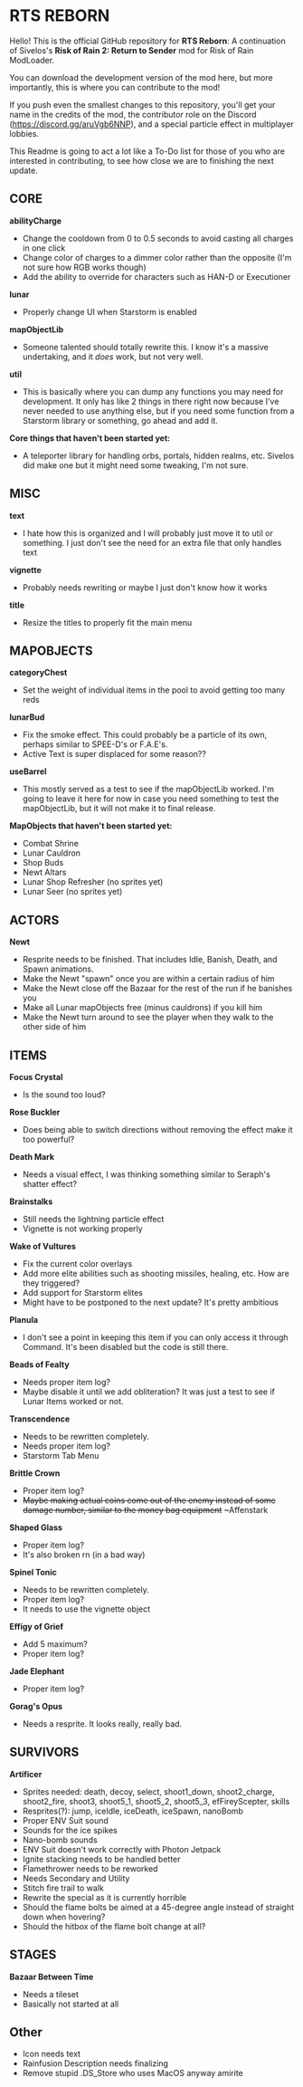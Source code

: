 ﻿# RTS REBORN

Hello! This is the official GitHub repository for **RTS Reborn**: A continuation of Sivelos's **Risk of Rain 2: Return to Sender** mod for Risk of Rain ModLoader.

You can download the development version of the mod here, but more importantly, this is where you can contribute to the mod!

If you push even the smallest changes to this repository, you'll get your name in the credits of the mod, the contributor role on the Discord (https://discord.gg/aruVgb6NNP), and a special particle effect in multiplayer lobbies.

This Readme is going to act a lot like a To-Do list for those of you who are interested in contributing, to see how close we are to finishing the next update.

## CORE

**abilityCharge**
* Change the cooldown from 0 to 0.5 seconds to avoid casting all charges in one click
* Change color of charges to a dimmer color rather than the opposite (I'm not sure how RGB works though)
* Add the ability to override for characters such as HAN-D or Executioner

**lunar**
* Properly change UI when Starstorm is enabled

**mapObjectLib**
* Someone talented should totally rewrite this. I know it's a massive undertaking, and it *does* work, but not very well.

**util**
* This is basically where you can dump any functions you may need for development. It only has like 2 things in there right now because I've never needed to use anything else, but if you need some function from a Starstorm library or something, go ahead and add it.

**Core things that haven't been started yet:**
* A teleporter library for handling orbs, portals, hidden realms, etc. Sivelos did make one but it might need some tweaking, I'm not sure.

## MISC

**text**
* I hate how this is organized and I will  probably just move it to util or something. I just don't see the need for an extra file that only handles text

**vignette**
* Probably needs rewriting or maybe I just don't know how it works

**title**
* Resize the titles to properly fit the main menu

## MAPOBJECTS

**categoryChest**
* Set the weight of individual items in the pool to avoid getting too many reds

**lunarBud**
* Fix the smoke effect. This could probably be a particle of its own, perhaps similar to SPEE-D's or F.A.E's.
* Active Text is super displaced for some reason??

**useBarrel**
* This mostly served as a test to see if the mapObjectLib worked. I'm going to leave it here for now in case you need something to test the mapObjectLib, but it will not make it to final release.

**MapObjects that haven't been started yet:**
* Combat Shrine
* Lunar Cauldron
* Shop Buds
* Newt Altars
* Lunar Shop Refresher (no sprites yet)
* Lunar Seer (no sprites yet)

## ACTORS

**Newt**
* Resprite needs to be finished. That includes Idle, Banish, Death, and Spawn animations.
* Make the Newt "spawn" once you are within a certain radius of him
* Make the Newt close off the Bazaar for the rest of the run if he banishes you
* Make all Lunar mapObjects free (minus cauldrons) if you kill him
* Make the Newt turn around to see the player when they walk to the other side of him

## ITEMS

**Focus Crystal**
* Is the sound too loud?

**Rose Buckler**
* Does being able to switch directions without removing the effect make it too powerful?

**Death Mark**
* Needs a visual effect, I was thinking something similar to Seraph's shatter effect?

**Brainstalks**
* Still needs the lightning particle effect
* Vignette is not working properly

**Wake of Vultures**
* Fix the current color overlays
* Add more elite abilities such as shooting missiles, healing, etc. How are they triggered?
* Add support for Starstorm elites
* Might have to be postponed to the next update? It's pretty ambitious

**Planula**
* I don't see a point in keeping this item if you can only access it through Command. It's been disabled but the code is still there.

**Beads of Fealty**
* Needs proper item log?
* Maybe disable it until we add obliteration? It was just a test to see if Lunar Items worked or not.

**Transcendence**
* Needs to be rewritten completely.
* Needs proper item log?
* Starstorm Tab Menu

**Brittle Crown**
* Proper item log?
* ~~Maybe making actual coins come out of the enemy instead of some damage number, similar to the money bag equipment~~ \~Affenstark

**Shaped Glass**
* Proper item log?
* It's also broken rn (in a bad way)

**Spinel Tonic**
* Needs to be rewritten completely.
* Proper item log?
* It needs to use the vignette object

**Effigy of Grief**
* Add 5 maximum?
* Proper item log?

**Jade Elephant**
* Proper item log?

**Gorag's Opus**
* Needs a resprite. It looks really, really bad.

## SURVIVORS

**Artificer**
* Sprites needed: death, decoy, select, shoot1_down, shoot2_charge, shoot2_fire, shoot3, shoot5_1, shoot5_2, shoot5_3, efFireyScepter, skills
* Resprites(?): jump, iceIdle, iceDeath, iceSpawn, nanoBomb
* Proper ENV Suit sound
* Sounds for the ice spikes
* Nano-bomb sounds
* ENV Suit doesn't work correctly with Photon Jetpack
* Ignite stacking needs to be handled better
* Flamethrower needs to be reworked
* Needs Secondary and Utility
* Stitch fire trail to walk
* Rewrite the special as it is currently horrible
* Should the flame bolts be aimed at a 45-degree angle instead of straight down when hovering?
* Should the hitbox of the flame bolt change at all?

## STAGES

**Bazaar Between Time**
* Needs a tileset
* Basically not started at all

## Other

* Icon needs text
* Rainfusion Description needs finalizing
* Remove stupid .DS_Store who uses MacOS anyway amirite
